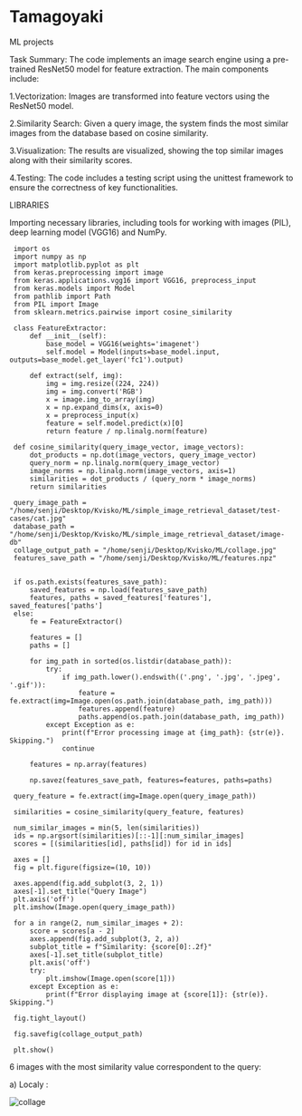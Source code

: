 # Tamagoyaki
ML projects

Task Summary:
The code implements an image search engine using a pre-trained ResNet50 model for feature extraction. The main components include:

1.Vectorization: Images are transformed into feature vectors using the ResNet50 model.


2.Similarity Search: Given a query image, the system finds the most similar images from the database based on cosine similarity.


3.Visualization: The results are visualized, showing the top similar images along with their similarity scores.


4.Testing: The code includes a testing script using the unittest framework to ensure the correctness of key functionalities.


LIBRARIES 

Importing necessary libraries, including tools for working with images (PIL), deep learning model (VGG16) and NumPy.

     import os
     import numpy as np
     import matplotlib.pyplot as plt
     from keras.preprocessing import image
     from keras.applications.vgg16 import VGG16, preprocess_input
     from keras.models import Model
     from pathlib import Path
     from PIL import Image
     from sklearn.metrics.pairwise import cosine_similarity

     class FeatureExtractor:
         def __init__(self):
             base_model = VGG16(weights='imagenet')
             self.model = Model(inputs=base_model.input, outputs=base_model.get_layer('fc1').output)
     
         def extract(self, img):
             img = img.resize((224, 224))
             img = img.convert('RGB')
             x = image.img_to_array(img)
             x = np.expand_dims(x, axis=0)
             x = preprocess_input(x)
             feature = self.model.predict(x)[0]
             return feature / np.linalg.norm(feature)
     
     def cosine_similarity(query_image_vector, image_vectors):
         dot_products = np.dot(image_vectors, query_image_vector)
         query_norm = np.linalg.norm(query_image_vector)
         image_norms = np.linalg.norm(image_vectors, axis=1)
         similarities = dot_products / (query_norm * image_norms)
         return similarities
     
     query_image_path = "/home/senji/Desktop/Kvisko/ML/simple_image_retrieval_dataset/test-cases/cat.jpg"
     database_path = "/home/senji/Desktop/Kvisko/ML/simple_image_retrieval_dataset/image-db"
     collage_output_path = "/home/senji/Desktop/Kvisko/ML/collage.jpg"
     features_save_path = "/home/senji/Desktop/Kvisko/ML/features.npz"
     
     
     if os.path.exists(features_save_path):
         saved_features = np.load(features_save_path)
         features, paths = saved_features['features'], saved_features['paths']
     else:
         fe = FeatureExtractor()
     
         features = []
         paths = []
     
         for img_path in sorted(os.listdir(database_path)):
             try:
                 if img_path.lower().endswith(('.png', '.jpg', '.jpeg', '.gif')):
                     feature = fe.extract(img=Image.open(os.path.join(database_path, img_path)))
                     features.append(feature)
                     paths.append(os.path.join(database_path, img_path))
             except Exception as e:
                 print(f"Error processing image at {img_path}: {str(e)}. Skipping.")
                 continue
     
         features = np.array(features)
         
         np.savez(features_save_path, features=features, paths=paths)
     
     query_feature = fe.extract(img=Image.open(query_image_path))
     
     similarities = cosine_similarity(query_feature, features)
     
     num_similar_images = min(5, len(similarities))
     ids = np.argsort(similarities)[::-1][:num_similar_images]
     scores = [(similarities[id], paths[id]) for id in ids]
     
     axes = []
     fig = plt.figure(figsize=(10, 10))
     
     axes.append(fig.add_subplot(3, 2, 1))
     axes[-1].set_title("Query Image")
     plt.axis('off')
     plt.imshow(Image.open(query_image_path))
     
     for a in range(2, num_similar_images + 2):
         score = scores[a - 2]
         axes.append(fig.add_subplot(3, 2, a))
         subplot_title = f"Similarity: {score[0]:.2f}"
         axes[-1].set_title(subplot_title)
         plt.axis('off')
         try:
             plt.imshow(Image.open(score[1]))
         except Exception as e:
             print(f"Error displaying image at {score[1]}: {str(e)}. Skipping.")
     
     fig.tight_layout()
     
     fig.savefig(collage_output_path)
     
     plt.show()




      
     


     


6 images with the most similarity value correspondent to the query:

a) Localy : 

![collage](https://github.com/Platipipus645/Tamagoyaki/assets/76967479/659b29e4-524f-420b-9bcc-1bb5a8527294)






